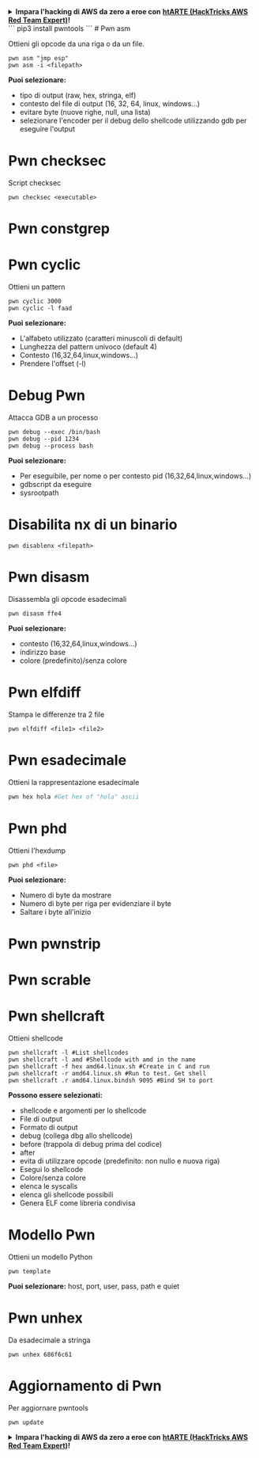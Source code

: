 <details>

<summary><strong>Impara l'hacking di AWS da zero a eroe con</strong> <a href="https://training.hacktricks.xyz/courses/arte"><strong>htARTE (HackTricks AWS Red Team Expert)</strong></a><strong>!</strong></summary>

Altri modi per supportare HackTricks:

* Se vuoi vedere la tua **azienda pubblicizzata su HackTricks** o **scaricare HackTricks in PDF** Controlla i [**PIANI DI ABBONAMENTO**](https://github.com/sponsors/carlospolop)!
* Ottieni il [**merchandising ufficiale di PEASS & HackTricks**](https://peass.creator-spring.com)
* Scopri [**The PEASS Family**](https://opensea.io/collection/the-peass-family), la nostra collezione di [**NFT**](https://opensea.io/collection/the-peass-family) esclusivi
* **Unisciti al** 💬 [**gruppo Discord**](https://discord.gg/hRep4RUj7f) o al [**gruppo Telegram**](https://t.me/peass) o **seguici** su **Twitter** 🐦 [**@hacktricks_live**](https://twitter.com/hacktricks_live)**.**
* **Condividi i tuoi trucchi di hacking inviando PR ai repository github di** [**HackTricks**](https://github.com/carlospolop/hacktricks) e [**HackTricks Cloud**](https://github.com/carlospolop/hacktricks-cloud).

</details>
```
pip3 install pwntools
```
# Pwn asm

Ottieni gli opcode da una riga o da un file.
```
pwn asm "jmp esp"
pwn asm -i <filepath>
```
**Puoi selezionare:**

* tipo di output (raw, hex, stringa, elf)
* contesto del file di output (16, 32, 64, linux, windows...)
* evitare byte (nuove righe, null, una lista)
* selezionare l'encoder per il debug dello shellcode utilizzando gdb per eseguire l'output

# **Pwn checksec**

Script checksec
```
pwn checksec <executable>
```
# Pwn constgrep

# Pwn cyclic

Ottieni un pattern
```
pwn cyclic 3000
pwn cyclic -l faad
```
**Puoi selezionare:**

* L'alfabeto utilizzato (caratteri minuscoli di default)
* Lunghezza del pattern univoco (default 4)
* Contesto (16,32,64,linux,windows...)
* Prendere l'offset (-l)

# Debug Pwn

Attacca GDB a un processo
```
pwn debug --exec /bin/bash
pwn debug --pid 1234
pwn debug --process bash
```
**Puoi selezionare:**

* Per eseguibile, per nome o per contesto pid (16,32,64,linux,windows...)
* gdbscript da eseguire
* sysrootpath

# Disabilita nx di un binario
```
pwn disablenx <filepath>
```
# Pwn disasm

Disassembla gli opcode esadecimali
```
pwn disasm ffe4
```
**Puoi selezionare:**

* contesto (16,32,64,linux,windows...)
* indirizzo base
* colore (predefinito)/senza colore

# Pwn elfdiff

Stampa le differenze tra 2 file
```
pwn elfdiff <file1> <file2>
```
# Pwn esadecimale

Ottieni la rappresentazione esadecimale
```bash
pwn hex hola #Get hex of "hola" ascii
```
# Pwn phd

Ottieni l'hexdump
```
pwn phd <file>
```
**Puoi selezionare:**

* Numero di byte da mostrare
* Numero di byte per riga per evidenziare il byte
* Saltare i byte all'inizio

# Pwn pwnstrip

# Pwn scrable

# Pwn shellcraft

Ottieni shellcode
```
pwn shellcraft -l #List shellcodes
pwn shellcraft -l amd #Shellcode with amd in the name
pwn shellcraft -f hex amd64.linux.sh #Create in C and run
pwn shellcraft -r amd64.linux.sh #Run to test. Get shell
pwn shellcraft .r amd64.linux.bindsh 9095 #Bind SH to port
```
**Possono essere selezionati:**

* shellcode e argomenti per lo shellcode
* File di output
* Formato di output
* debug (collega dbg allo shellcode)
* before (trappola di debug prima del codice)
* after
* evita di utilizzare opcode (predefinito: non nullo e nuova riga)
* Esegui lo shellcode
* Colore/senza colore
* elenca le syscalls
* elenca gli shellcode possibili
* Genera ELF come libreria condivisa

# Modello Pwn

Ottieni un modello Python
```
pwn template
```
**Puoi selezionare:** host, port, user, pass, path e quiet

# Pwn unhex

Da esadecimale a stringa
```
pwn unhex 686f6c61
```
# Aggiornamento di Pwn

Per aggiornare pwntools
```
pwn update
```
<details>

<summary><strong>Impara l'hacking di AWS da zero a eroe con</strong> <a href="https://training.hacktricks.xyz/courses/arte"><strong>htARTE (HackTricks AWS Red Team Expert)</strong></a><strong>!</strong></summary>

Altri modi per supportare HackTricks:

* Se vuoi vedere la tua **azienda pubblicizzata su HackTricks** o **scaricare HackTricks in PDF** Controlla i [**PIANI DI ABBONAMENTO**](https://github.com/sponsors/carlospolop)!
* Ottieni il [**merchandising ufficiale di PEASS & HackTricks**](https://peass.creator-spring.com)
* Scopri [**The PEASS Family**](https://opensea.io/collection/the-peass-family), la nostra collezione di [**NFT**](https://opensea.io/collection/the-peass-family) esclusivi
* **Unisciti al** 💬 [**gruppo Discord**](https://discord.gg/hRep4RUj7f) o al [**gruppo Telegram**](https://t.me/peass) o **seguici** su **Twitter** 🐦 [**@hacktricks_live**](https://twitter.com/hacktricks_live)**.**
* **Condividi i tuoi trucchi di hacking inviando PR ai repository github di** [**HackTricks**](https://github.com/carlospolop/hacktricks) e [**HackTricks Cloud**](https://github.com/carlospolop/hacktricks-cloud).

</details>
